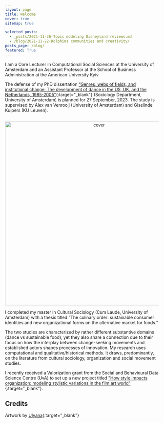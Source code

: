```yaml
---
layout: page
title: Welcome
cover: true
sitemap: true

selected_posts:
  - _posts/2021-11-26-Topic modeling Disneyland reviews.md
  - /blog/2021-11-22-Dolphins communities and creativity/
posts_page: /blog/
featured: True
---
```


I am a Core Lecturer in Computational Social Sciences at the University of Amsterdam and an Assistant Professor at the School of Business Administration at the American University Kyiv.

The defense of my PhD dissertation [“Genres, webs of fields, and institutional change: The development of dance in the US, UK, and the Netherlands, 1985-2005”](https://drive.google.com/file/d/1-DKHgvI4YEHkV6PB8xV9UpGsJlSC6a1g/view?usp=sharing){:target="_blank"} (Sociology Department, University of Amsterdam) is planned for 27 September, 2023. The study is supervised by Alex van Venrooij (University of Amsterdam) and Giselinde Kuipers (KU Leuven).

<p align="center">
<img src="/assets/img/blog/PhD-dissertation-Rens-Wilderom-_Cover-only_.svg" alt="cover" width="600" style="padding-top: 15px;"/>
</p>


I completed my master in Cultural Sociology (Cum Laude, University of Amsterdam) with a thesis titled “The culinary order: sustainable consumer identities and new organizational forms on the alternative market for foods.”

The two studies are characterized by rather different substantive domains (dance vs sustainable food), yet they also share a connection due to their focus on how the interplay between change-seeking movements and established actors shapes processes of innovation. My research uses computational and qualitative/historical methods. It draws, predominantly, on the literature from cultural sociology, organization and social movement studies.

I recently received a Valorization grant from the Social and Behavioural Data Science Centre (UvA) to set up a new project titled ["How style impacts organization: modeling stylistic variations in the film art world"](https://docs.google.com/document/d/1-keicHpcssowyzRC1oLQQb_1S6maaTzi92CS2AVoF60/edit?usp=sharing){:target="_blank"}. 

## Credits

Artwork by [Ulyana](https://www.instagram.com/goianulia/){:target="_blank"}

<!-- The panel on the left shows you some areas to explore: from an overview of my (upcoming) publications to an about me section which brings you up-to-date about my professional life, to a "like" section on things I am watching, reading, and listening to.

The most important part of this site is the blog section. The conventional [Python](https://renswilderom.github.io/blog/python/) posts provide full-blown scripts with some background information, whereas the [Python shorts](https://renswilderom.github.io/blog/python-shorts/) consist of Jupyter Notebooks that go straight to the code to perform a particular practical/analytical task.

Enjoy, and reach out to me for any questions or suggestions! -->






<!-- ![home](/assets/img/home_2.jpeg) -->

<!-- <p align="center">
<img src="/assets/img/home_3.jpeg" alt="Carpathian" width="600" height="600" />
</p>

Photo by the author, Carpathian mountains, Ukraine, 2021. -->
